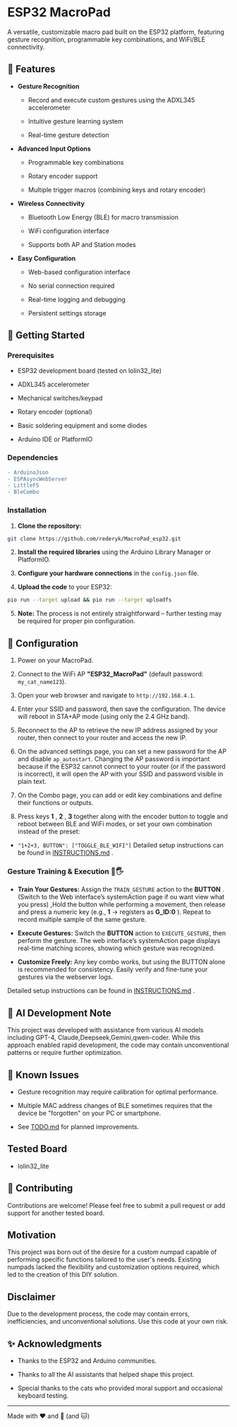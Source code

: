 
# ESP32 MacroPad 

A versatile, customizable macro pad built on the ESP32 platform, featuring gesture recognition, programmable key combinations, and WiFi/BLE connectivity.

## 🌟 Features 
 
- **Gesture Recognition** 
  - Record and execute custom gestures using the ADXL345 accelerometer

  - Intuitive gesture learning system

  - Real-time gesture detection
 
- **Advanced Input Options** 
  - Programmable key combinations

  - Rotary encoder support

  - Multiple trigger macros (combining keys and rotary encoder)
 
- **Wireless Connectivity** 
  - Bluetooth Low Energy (BLE) for macro transmission

  - WiFi configuration interface

  - Supports both AP and Station modes
 
- **Easy Configuration** 
  - Web-based configuration interface

  - No serial connection required

  - Real-time logging and debugging

  - Persistent settings storage

## 🚀 Getting Started 

### Prerequisites 

- ESP32 development board (tested on lolin32_lite)

- ADXL345 accelerometer

- Mechanical switches/keypad

- Rotary encoder (optional)

- Basic soldering equipment and some diodes

- Arduino IDE or PlatformIO

### Dependencies 


```diff
- ArduinoJson
- ESPAsyncWebServer
- LittleFS
- BleCombo
```

### Installation 
 
1. **Clone the repository:** 

```bash
git clone https://github.com/rederyk/MacroPad_esp32.git
```
 
2. **Install the required libraries**  using the Arduino Library Manager or PlatformIO.
 
3. **Configure your hardware connections**  in the `config.json` file.
 
4. **Upload the code**  to your ESP32:

```bash
pio run --target upload && pio run --target uploadfs
```
 
5. **Note:**  The process is not entirely straightforward – further testing may be required for proper pin configuration.

## 📝 Configuration 

1. Power on your MacroPad.
 
2. Connect to the WiFi AP **"ESP32_MacroPad"**  (default password: `my_cat_name123`).
 
3. Open your web browser and navigate to `http://192.168.4.1`.

4. Enter your SSID and password, then save the configuration. The device will reboot in STA+AP mode (using only the 2.4 GHz band).

5. Reconnect to the AP to retrieve the new IP address assigned by your router, then connect to your router and access the new IP.
 
6. On the advanced settings page, you can set a new password for the AP and disable `ap_autostart`. Changing the AP password is important because if the ESP32 cannot connect to your router (or if the password is incorrect), it will open the AP with your SSID and password visible in plain text.

7. On the Combo page, you can add or edit key combinations and define their functions or outputs.
 
8. Press keys **1** , **2** , **3**  together along with the encoder button to toggle and reboot between BLE and WiFi modes, or set your own combination instead of the preset: 
  - `"1+2+3, BUTTON": ["TOGGLE_BLE_WIFI"]`
Detailed setup instructions can be found in [INSTRUCTIONS.md](INSTRUCTIONS.md) .

### Gesture Training & Execution 🤖🖐️ 
 
- **Train Your Gestures:** 
Assign the `TRAIN_GESTURE` action to the **BUTTON** . (Switch to the Web interface’s systemAction page if ou want view what you press) ,Hold the button while performing a movement, then release and press a numeric key (e.g., **1**  → registers as **G_ID:0** ). Repeat to record multiple sample of the same gesture.
 
- **Execute Gestures:** 
Switch the **BUTTON**  action to `EXECUTE_GESTURE`, then perform the gesture. The web interface’s systemAction page displays real-time matching scores, showing which gesture was recognized.
 
- **Customize Freely:** 
Any key combo works, but using the BUTTON alone is recommended for consistency. Easily verify and fine-tune your gestures via the webserver logs.

Detailed setup instructions can be found in [INSTRUCTIONS.md](INSTRUCTIONS.md) .

## 🤖 AI Development Note 

This project was developed with assistance from various AI models including GPT-4, Claude,Deepseek,Gemini,qwen-coder. While this approach enabled rapid development, the code may contain unconventional patterns or require further optimization.

## 🐛 Known Issues 

- Gesture recognition may require calibration for optimal performance.

- Multiple MAC address changes of BLE sometimes requires that the device be "forgotten" on your PC or smartphone.
 
- See [TODO.md](TODO.md)  for planned improvements.

## Tested Board 

- lolin32_lite

## 🤝 Contributing 

Contributions are welcome! Please feel free to submit a pull request or add support for another tested board.

## Motivation 

This project was born out of the desire for a custom numpad capable of performing specific functions tailored to the user's needs. Existing numpads lacked the flexibility and customization options required, which led to the creation of this DIY solution.

## Disclaimer 

Due to the development process, the code may contain errors, inefficiencies, and unconventional solutions. Use this code at your own risk.

## ✨ Acknowledgments 

- Thanks to the ESP32 and Arduino communities.

- Thanks to all the AI assistants that helped shape this project.

- Special thanks to the cats who provided moral support and occasional keyboard testing.


---


Made with ❤️ and 🤖 (and 🐱)
